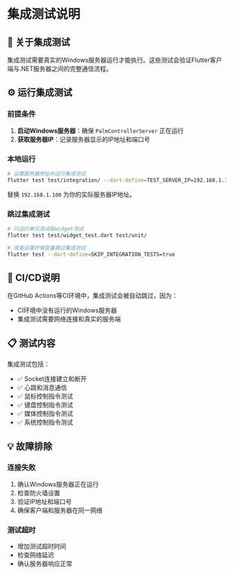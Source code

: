 # 集成测试说明

## 🔗 关于集成测试

集成测试需要真实的Windows服务器运行才能执行。这些测试会验证Flutter客户端与.NET服务器之间的完整通信流程。

## ⚙️ 运行集成测试

### 前提条件
1. **启动Windows服务器**：确保 `PalmControllerServer` 正在运行
2. **获取服务器IP**：记录服务器显示的IP地址和端口号

### 本地运行
```bash
# 设置服务器地址并运行集成测试
flutter test test/integration/ --dart-define=TEST_SERVER_IP=192.168.1.100 --dart-define=TEST_SERVER_PORT=8080
```

替换 `192.168.1.100` 为你的实际服务器IP地址。

### 跳过集成测试
```bash
# 只运行单元测试和widget测试
flutter test test/widget_test.dart test/unit/

# 或者设置环境变量跳过集成测试
flutter test --dart-define=SKIP_INTEGRATION_TESTS=true
```

## 🚨 CI/CD说明

在GitHub Actions等CI环境中，集成测试会被自动跳过，因为：
- CI环境中没有运行的Windows服务器
- 集成测试需要网络连接和真实的服务端

## 📋 测试内容

集成测试包括：
- ✅ Socket连接建立和断开
- ✅ 心跳和消息通信
- ✅ 鼠标控制指令测试
- ✅ 键盘控制指令测试  
- ✅ 媒体控制指令测试
- ✅ 系统控制指令测试

## 💡 故障排除

### 连接失败
1. 确认Windows服务器正在运行
2. 检查防火墙设置
3. 验证IP地址和端口号
4. 确保客户端和服务器在同一网络

### 测试超时
- 增加测试超时时间
- 检查网络延迟
- 确认服务器响应正常 